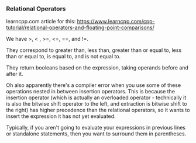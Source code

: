 ### Relational Operators


learncpp.com article for this: https://www.learncpp.com/cpp-tutorial/relational-operators-and-floating-point-comparisons/

We have >, < , >=, <=, ==, and !=. 

They correspond to greater than, less than, greater than or equal to, less than or equal to, is equal to, and is not equal to.


They return booleans based on the expression, taking operands before and after it. 


Oh also apparently there's a compiler error when you use some of these operations nested in between insertion operators. This is because the insertion operator (which is actually an overloaded operator - technically it is also the bitwise shift operator to the left, and extraction is bitwise shift to the right) has higher precedence than the relational operators, so it wants to insert the expression it has not yet evaluated. 

Typically, if you aren't going to evaluate your expressions in previous lines or standalone statements, then you want to surround them in parentheses. 


